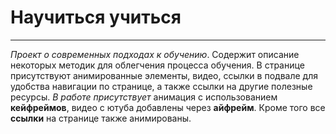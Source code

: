 # Научиться учиться
------
*Проект о современных подходах к обучению*. Содержит описание некоторых методик  для облегчения процесса обучения. В странице присутствуют анимированные элементы,  видео, ссылки в подвале для удобства навигации по странице, а также ссылки на другие полезные ресурсы.
*В работе присутствует* анимация с использованием **кейфреймов**, видео с ютуба добавлены через  **айфрейм**. Кроме того все **ссылки** на странице также анимированы.
